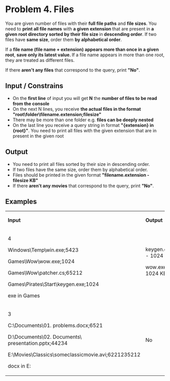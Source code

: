 <h1>Problem 4. Files</h1>
<p>You are given number of files with their <strong>full file paths</strong> and <strong>file sizes</strong>. You need to <strong>print all file names</strong> with <strong>a given extension </strong>that are present in<strong> a given root directory sorted by their file size </strong>in<strong> descending order</strong>. If two files have <strong>same size</strong>, order them <strong>by alphabetical order</strong>.</p>
<p>If a <strong>file name (file name + extension) appears more than once in a given root</strong>, <strong>save only its latest value. </strong>If a file name appears in more than one root, they are treated as different files.</p>
<p>If there <strong>aren't any files</strong> that correspond to the query, print <strong>"No"</strong>.</p>
<h2>Input / Constrains</h2>
<ul>
<li>On the <strong>first line</strong> of input you will get <strong>N</strong> the <strong>number of files to be read from the console</strong></li>
<li>On the next N lines, you receive <strong>the actual files in the format "root\folder\filename.extension;filesize"</strong></li>
<li>There may be more than one folder e.g. <strong>files can be deeply nested</strong></li>
<li>On the last line you receive a query string in format <strong>"{extension} in {root}"</strong>. You need to print all files with the given extension that are in present in the given root</li>
</ul>
<h2>Output</h2>
<ul>
<li>You need to print all files sorted by their size in descending order.</li>
<li>If two files have the same size, order them by alphabetical order.</li>
<li>Files should be printed in the given format <strong>"filename.extension - filesize KB" </strong></li>
<li>If there <strong>aren't any movies</strong> that correspond to the query, print <strong>"No"</strong>.</li>
</ul>
<h2>Examples</h2>
<table width="699">
<tbody>
<tr>
<td width="435">
<p><strong>Input</strong></p>
</td>
<td width="265">
<p><strong>Output</strong></p>
</td>
</tr>
<tr>
<td width="435">
<p>4</p>
<p>Windows\Temp\win.exe;5423</p>
<p>Games\Wow\wow.exe;1024</p>
<p>Games\Wow\patcher.cs;65212</p>
<p>Games\Pirates\Start\keygen.exe;1024</p>
<p>exe in Games</p>
</td>
<td width="265">
<p>keygen.exe - 1024 KB</p>
<p>wow.exe - 1024 KB</p>
<p>&nbsp;</p>
</td>
</tr>
<tr>
<td width="435">
<p>3</p>
<p>C:\Documents\01. problems.docx;6521</p>
<p>D:\Documents\02. Documents\ presentation.pptx;44234</p>
<p>E:\Movies\Classics\someclassicmovie.avi;6221235212</p>
<p>docx in E:</p>
</td>
<td width="265">
<p>No</p>
</td>
</tr>
</tbody>
</table>
<p>&nbsp;</p>
<p>&nbsp;</p>
